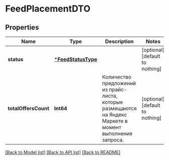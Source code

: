 # FeedPlacementDTO


## Properties
Name | Type | Description | Notes
------------ | ------------- | ------------- | -------------
**status** | [***FeedStatusType**](FeedStatusType.md) |  | [optional] [default to nothing]
**totalOffersCount** | **Int64** | Количество предложений из прайс-листа, которые размещаются на Яндекс Маркете в момент выполнения запроса. | [optional] [default to nothing]


[[Back to Model list]](../README.md#models) [[Back to API list]](../README.md#api-endpoints) [[Back to README]](../README.md)


